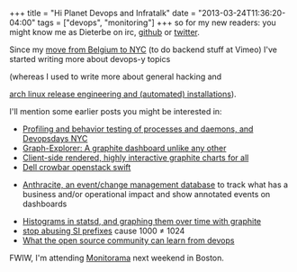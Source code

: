 +++
title = "Hi Planet Devops and Infratalk"
date = "2013-03-24T11:36:20-04:00"
tags = ["devops", "monitoring"]
+++
so for my new readers: you might know me as Dieterbe on irc, <a href="https://github.com/Dieterbe">github</a> or <a href="https://twitter.com/Dieter_be">twitter</a>.

Since my <a href="/moving-to-nyc.html">move from Belgium to NYC</a> (to do backend stuff at Vimeo) I've started writing more about devops-y topics

(whereas I used to write more about general hacking and

<a href="/tag/arch">arch linux release engineering and (automated) installations</a>).

I'll mention some earlier posts you might be interested in:

<!--more-->



<ul>

<li><a href="/profiling_and_behavior_testing_processes_daemons_devopsdays_nyc.html">Profiling and behavior testing of processes and daemons, and Devopsdays NYC</a></li> 

<li><a href="/graph-explorer-a-graphite-dashboard-unlike-any-other.html">Graph-Explorer: A graphite dashboard unlike any other</a></li>

<li><a href="/client-side-rendered-graphite-charts-for-all.html">Client-side rendered, highly interactive graphite charts for all</li>

<li><a href="/dell_crowbar_openstack_swift.html">Dell crowbar openstack swift</a></li>

<li><a href="/anthracite-event-database-enrich-monitoring-dashboards-visual-numerical-analysis-events-business-impact.html">

Anthracite, an event/change management database</a> to track what has a business and/or operational impact and show annotated events on dashboards</li>

<li><a href="/histogram-statsd-graphing-over-time-with-graphite.html">Histograms in statsd, and graphing them over time with graphite</a></li>

<li><a href="/stop-abusing-si-prefixes.html">stop abusing SI prefixes</a> cause 1000 &ne; 1024</li>

<li><a href="/what_the_open_source_community_can_learn_from_devops.html">What the open source community can learn from devops</a></li>

</ul>



FWIW, I'm attending <a href="http://monitorama.com">Monitorama</a> next weekend in Boston.


